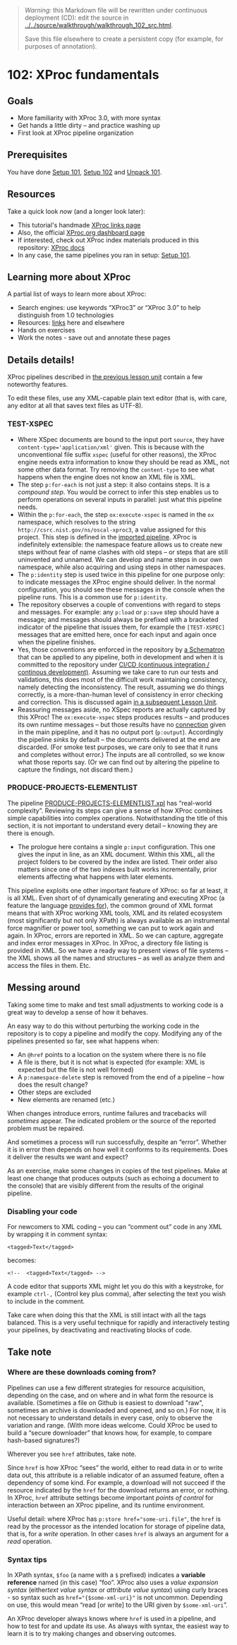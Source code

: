 

> *Warning:* this Markdown file will be rewritten under continuous deployment (CD): edit the source in [../../source/walkthrough/walkthrough_102_src.html](../../source/walkthrough/walkthrough_102_src.html).
> 
> Save this file elsewhere to create a persistent copy (for example, for purposes of annotation).

# 102: XProc fundamentals

## Goals

* More familiarity with XProc 3.0, with more syntax
* Get hands a little dirty – and practice washing up
* First look at XProc pipeline organization

## Prerequisites

You have done [Setup 101](../acquire/acquire_101.md), [Setup 102](../acquire/acquire_101.md) and [Unpack 101](walkthrough_101.md).

## Resources

Take a quick look *now* (and a longer look later):

* This tutorial's handmade [XProc links page](../../xproc-links.md)
* Also, the official [XProc.org dashboard page](https://xproc.org)
* If interested, check out XProc index materials produced in this repository: [XProc docs](../../../projects/xproc-doc/readme.md)
* In any case, the same pipelines you ran in setup: [Setup 101](../acquire/acquire_101.md).

## Learning more about XProc

A partial list of ways to learn more about XProc:

* Search engines: use keywords &ldquo;XProc3&rdquo; or &ldquo;XProc 3.0&rdquo; to help distinguish from 1.0 technologies
* Resources: [links](../../xproc-links.md) here and elsewhere
* Hands on exercises
* Work the notes - save out and annotate these pages

## Details details!

XProc pipelines described in [the previous lesson unit](walkthrough_101.md) contain a few noteworthy features.

 To edit these files, use any XML-capable plain text editor (that is, with care, any editor at all that saves text files as UTF-8).

### TEST-XSPEC

* Where XSpec documents are bound to the input port `source`, they have `content-type='application/xml'` given. This is because with the unconventional file suffix `xspec` (useful for other reasons), the XProc engine needs extra information to know they should be read as XML, not some other data format. Try removing the `content-type` to see what happens when the engine does not know an XML file is XML.
* The step `p:for-each` is not just a step: it also contains steps. It is a *compound step*. You would be correct to infer this step enables us to perform operations on several inputs in parallel: just what this pipeline needs.
* Within the `p:for-each`, the step `ox:execute-xspec` is named in the `ox` namespace, which resolves to the string `http://csrc.nist.gov/ns/oscal-xproc3`, a value assigned for this project. This step is defined in the [imported pipeline](../../../xspec/xspec-execute.xpl). XProc is indefinitely extensible: the namespace feature allows us to create new steps without fear of name clashes with old steps – or steps that are still uninvented and unnamed. We can develop and name steps in our own namespace, while also acquiring and using steps in other namespaces.
* The `p:identity` step is used twice in this pipeline for one purpose only: to indicate messages the XProc engine should deliver. In the normal configuration, you should see these messages in the console when the pipeline runs. This is a common use for `p:identity`.
* The repository observes a couple of conventions with regard to steps and messages. For example: any `p:load` or `p:save` step should have a message; and messages should always be prefixed with a bracketed indicator of the pipeline that issues them, for example the `[TEST-XSPEC]` messages that are emitted here, once for each input and again once when the pipeline finishes.
* Yes, those conventions are enforced in the repository by [a Schematron](../../../testing/xproc3-house-rules.sch) that can be applied to any pipeline, both in development and when it is committed to the repository under [CI/CD (continuous integration / continous                      development)](walkthrough_301.md). Assuming we take care to run our tests and validations, this does most of the difficult work maintaining consistency, namely detecting the inconsistency. The result, assuming we do things correctly, is a more-than-human level of consistency in error checking and correction. This is discussed again [in a subsequent                      Lesson Unit](../courseware/courseware_101.md).
* Reassuring messages aside, no XSpec reports are actually captured by this XProc! The `ox:execute-xspec` steps produces results – and produces its own runtime messages – but those results have no [connection](https://spec.xproc.org/3.0/xproc/#connections) given in the main pipepline, and it has no output port (`p:output`). Accordingly the pipeline *sinks* by default – the documents delivered at the end are discarded. (For smoke test purposes, we care only to see that it runs and completes without error.) The inputs are all controlled, so we know what those reports say. (Or we can find out by altering the pipeline to capture the findings, not discard them.)

### PRODUCE-PROJECTS-ELEMENTLIST

The pipeline [PRODUCE-PROJECTS-ELEMENTLIST.xpl](../../PRODUCE-PROJECTS-ELEMENTLIST.xpl) has &ldquo;real-world complexity&rdquo;. Reviewing its steps can give a sense of how XProc combines simple capabilities into complex operations. Notwithstanding the title of this section, it is not important to understand every detail – knowing they are there is enough.

* The prologue here contains a single `p:input` configuration. This one gives the input in line, as an XML document. Within this XML, all the project folders to be covered by the index are listed. Their order also matters since one of the two indexes built works incrementally, prior elements affecting what happens with later elements.

This pipeline exploits one other important feature of XProc: so far at least, it is all XML. Even short of of dynamically generating and executing XProc (a feature the language [provides for](https://spec.xproc.org/lastcall-2024-08/head/run/)), the common ground of XML format means that with XProc working XML tools, XML and its related ecosystem (most significantly but not only XPath) is always available as an instrumental force magnifier or power tool, something we can put to work again and again. In XProc, errors are reported in XML. So we can capture, aggregate and index error messages in XProc. In XProc, a directory file listing is provided in XML. So we have a ready way to present views of file systems – the XML shows all the names and structures – as well as analyze them and access the files in them. Etc.

## Messing around

Taking some time to make and test small adjustments to working code is a great way to develop a sense of how it behaves.

An easy way to do this without perturbing the working code in the repository is to copy a pipeline and modify the copy. Modifying any of the pipelines presented so far, see what happens when:

* An `@href` points to a location on the system where there is no file
* A file is there, but it is not what is expected (for example: XML is expected but the file is not well formed)
* A `p:namespace-delete` step is removed from the end of a pipeline – how does the result change?
* Other steps are excluded
* New elements are renamed (etc.)

When changes introduce errors, runtime failures and tracebacks will *sometimes* appear. The indicated problem or the source of the reported problem must be repaired.

And sometimes a process will run successfully, despite an &ldquo;error&rdquo;. Whether it is in error then depends on how well it conforms to its requirements. Does it deliver the results we want and expect?

As an exercise, make some changes in copies of the test pipelines. Make at least one change that produces outputs (such as echoing a document to the console) that are visibly different from the results of the original pipeline.

### Disabling your code

For newcomers to XML coding – you can &ldquo;comment out&rdquo; code in any XML by wrapping it in comment syntax:

```
<tagged>Text</tagged>
```

becomes:

```
<!--  <tagged>Text</tagged> -->
```

A code editor that supports XML might let you do this with a keystroke, for example `ctrl-,` (Control key plus comma), after selecting the text you wish to include in the comment.

Take care when doing this that the XML is still intact with all the tags balanced. This is a very useful technique for rapidly and interactively testing your pipelines, by deactivating and reactivating blocks of code.

## Take note

### Where are these downloads coming from?

Pipelines can use a few different strategies for resource acquisition, depending on the case, and on where and in what form the resource is available. (Sometimes a file on Github is easiest to download "raw", sometimes an archive is downloaded and opened, and so on.) For now, it is not necessary to understand details in every case, only to observe the variation and range. (With more ideas welcome. Could XProc be used to build a &ldquo;secure downloader&rdquo; that knows how, for example, to compare hash-based signatures?)

Wherever you see `href` attributes, take note.

Since `href` is how XProc &ldquo;sees&rdquo; the world, either to read data in or to write data out, this attribute is a reliable indicator of an assumed feature, often a dependency of some kind. For example, a download will not succeed if the resource indicated by the `href` for the download returns an error, or nothing. In XProc, `href` attribute settings become important *points of control* for interaction between an XProc pipeline, and its runtime environment.

Useful detail: where XProc has `p:store href="some-uri.file"`, the `href` is read by the processor as the intended location for storage of pipeline data, that is, for a *write* operation. In other cases `href` is always an argument for a *read* operation.

### Syntax tips

In XPath syntax, `$foo` (a name with a `$` prefixed) indicates a **variable reference** named (in this case) &ldquo;foo&rdquo;. XProc also uses a *value expansion syntax* (either*text value syntax* or *attribute value syntax*) using curly braces - so syntax such as `href="{$some-xml-uri}"` is not uncommon. Depending on use, this would mean &ldquo;read [or write] to the URI given by `$some-xml-uri`&rdquo;.

An XProc developer always knows where `href` is used in a pipeline, and how to test for and update its use. As always with syntax, the easiest way to learn it is to try making changes and observing outcomes.
